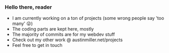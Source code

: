 ### Hello there, reader 

- I am currently working on a ton of projects (some wrong people say 'too many' 😜)
- The coding parts are kept here, mostly
- The majority of commits are for my webdev stuff
- Check out my other work @ austinmiller.net/projects
- Feel free to get in touch

<!--
**austinwmille/austinwmille** is a ✨ _special_ ✨ repository because its `README.md` (this file) appears on your GitHub profile.

-->
